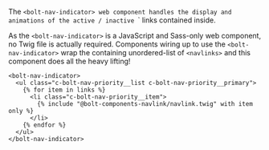 The `<bolt-nav-indicator> web component handles the display and animations of the active / inactive `<navlink>` links contained inside.

As the `<bolt-nav-indicator>` is a JavaScript and Sass-only web component, no Twig file is actually required. Components wiring up to use the `<bolt-nav-indicator>` wrap the containing unordered-list of `<navlinks>` and this component does all the heavy lifting!

```
<bolt-nav-indicator>
  <ul class="c-bolt-nav-priority__list c-bolt-nav-priority__primary">
    {% for item in links %}
      <li class="c-bolt-nav-priority__item">
        {% include "@bolt-components-navlink/navlink.twig" with item only %}
      </li>
    {% endfor %}
  </ul>
</bolt-nav-indicator>
```